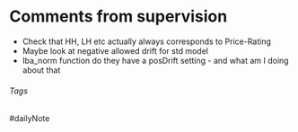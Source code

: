 # Comments from supervision

- Check that HH, LH etc actually always corresponds to Price-Rating
- Maybe look at negative allowed drift for std model
- lba_norm function do they have a posDrift setting - and what am I doing about that

###### Tags

#dailyNote